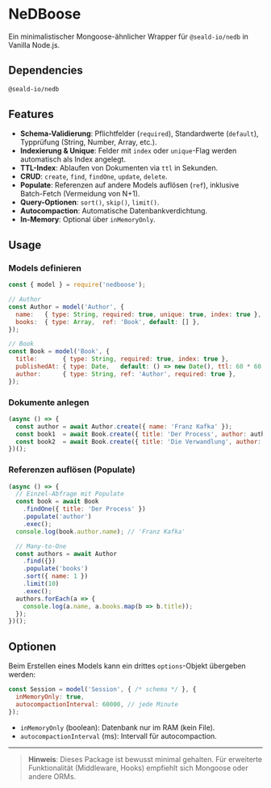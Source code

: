 # NeDBoose

Ein minimalistischer Mongoose-ähnlicher Wrapper für `@seald-io/nedb` in Vanilla Node.js.

## Dependencies

```bash
@seald-io/nedb
```

## Features

* **Schema-Validierung**: Pflichtfelder (`required`), Standardwerte (`default`), Typprüfung (String, Number, Array, etc.).
* **Indexierung & Unique**: Felder mit `index` oder `unique`-Flag werden automatisch als Index angelegt.
* **TTL-Index**: Ablaufen von Dokumenten via `ttl` in Sekunden.
* **CRUD**: `create`, `find`, `findOne`, `update`, `delete`.
* **Populate**: Referenzen auf andere Models auflösen (`ref`), inklusive Batch-Fetch (Vermeidung von N+1).
* **Query-Optionen**: `sort()`, `skip()`, `limit()`.
* **Autocompaction**: Automatische Datenbankverdichtung.
* **In-Memory**: Optional über `inMemoryOnly`.

## Usage

### Models definieren

```js
const { model } = require('nedboose');

// Author
const Author = model('Author', {
  name:   { type: String, required: true, unique: true, index: true },
  books:  { type: Array,  ref: 'Book', default: [] },
});

// Book
const Book = model('Book', {
  title:       { type: String, required: true, index: true },
  publishedAt: { type: Date,   default: () => new Date(), ttl: 60 * 60 * 24 * 30 }, // 30 Tage
  author:      { type: String, ref: 'Author', required: true },
});
```

### Dokumente anlegen

```js
(async () => {
  const author = await Author.create({ name: 'Franz Kafka' });
  const book1  = await Book.create({ title: 'Der Process', author: author._id });
  const book2  = await Book.create({ title: 'Die Verwandlung', author: author._id });
})();
```

### Referenzen auflösen (Populate)

```js
(async () => {
  // Einzel-Abfrage mit Populate
  const book = await Book
    .findOne({ title: 'Der Process' })
    .populate('author')
    .exec();
  console.log(book.author.name); // 'Franz Kafka'

  // Many-to-One
  const authors = await Author
    .find({})
    .populate('books')
    .sort({ name: 1 })
    .limit(10)
    .exec();
  authors.forEach(a => {
    console.log(a.name, a.books.map(b => b.title));
  });
})();
```

## Optionen

Beim Erstellen eines Models kann ein drittes `options`-Objekt übergeben werden:

```js
const Session = model('Session', { /* schema */ }, {
  inMemoryOnly: true,
  autocompactionInterval: 60000, // jede Minute
});
```

* `inMemoryOnly` (boolean): Datenbank nur im RAM (kein File).
* `autocompactionInterval` (ms): Intervall für autocompaction.

---

> **Hinweis**: Dieses Package ist bewusst minimal gehalten. Für erweiterte Funktionalität (Middleware, Hooks) empfiehlt sich Mongoose oder andere ORMs.
